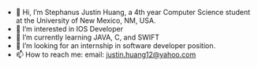 - 👋 Hi, I’m Stephanus Justin Huang, a 4th year Computer Science student at the University of New Mexico, NM, USA. 
- 👀 I’m interested in IOS Developer
- 🌱 I’m currently learning JAVA, C, and SWIFT
- 💞️ I’m looking for an internship in software developer position.
- 📫 How to reach me: email: justin.huang12@yahoo.com

<!---
StephanusJustinHuang/StephanusJustinHuang is a ✨ special ✨ repository because its `README.md` (this file) appears on your GitHub profile.
You can click the Preview link to take a look at your changes.
--->
